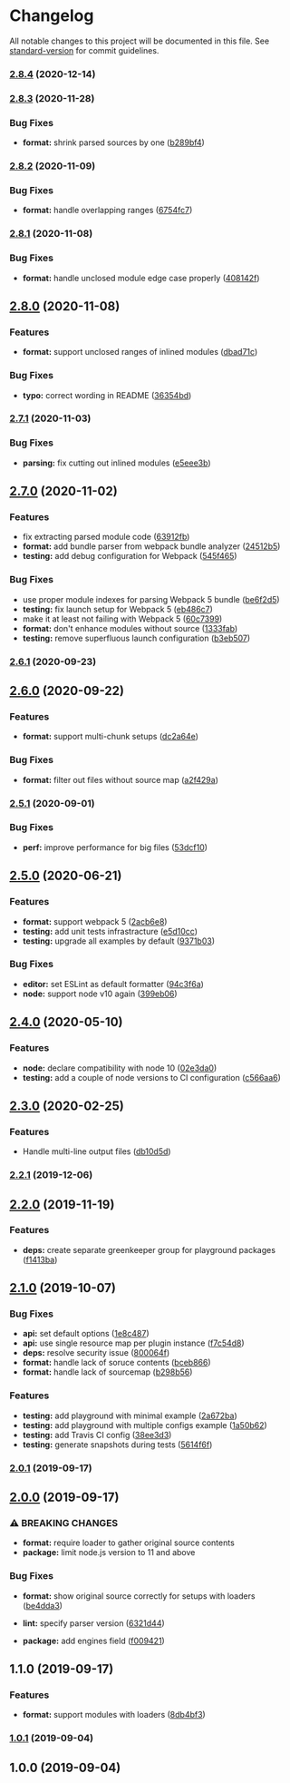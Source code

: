 # Changelog

All notable changes to this project will be documented in this file. See [standard-version](https://github.com/conventional-changelog/standard-version) for commit guidelines.

### [2.8.4](https://github.com/erykpiast/webpack-enhanced-stats-plugin/compare/v2.8.3...v2.8.4) (2020-12-14)

### [2.8.3](https://github.com/erykpiast/webpack-enhanced-stats-plugin/compare/v2.8.2...v2.8.3) (2020-11-28)


### Bug Fixes

* **format:** shrink parsed sources by one ([b289bf4](https://github.com/erykpiast/webpack-enhanced-stats-plugin/commit/b289bf463734ab2838ef6df030ef323f8a017901))

### [2.8.2](https://github.com/erykpiast/webpack-enhanced-stats-plugin/compare/v2.8.1...v2.8.2) (2020-11-09)


### Bug Fixes

* **format:** handle overlapping ranges ([6754fc7](https://github.com/erykpiast/webpack-enhanced-stats-plugin/commit/6754fc791963ad3c6da2b9aa68d156ae84232486))

### [2.8.1](https://github.com/erykpiast/webpack-enhanced-stats-plugin/compare/v2.8.0...v2.8.1) (2020-11-08)


### Bug Fixes

* **format:** handle unclosed module edge case properly ([408142f](https://github.com/erykpiast/webpack-enhanced-stats-plugin/commit/408142fb5222e8649d2ce752d5205171e37f77b1))

## [2.8.0](https://github.com/erykpiast/webpack-enhanced-stats-plugin/compare/v2.7.1...v2.8.0) (2020-11-08)


### Features

* **format:** support unclosed ranges of inlined modules ([dbad71c](https://github.com/erykpiast/webpack-enhanced-stats-plugin/commit/dbad71c13de508cce561ba0b628da39fb4b365e1))


### Bug Fixes

* **typo:** correct wording in README ([36354bd](https://github.com/erykpiast/webpack-enhanced-stats-plugin/commit/36354bd2da6d539ba8220cfffedd71fa8cfe7b65))

### [2.7.1](https://github.com/erykpiast/webpack-enhanced-stats-plugin/compare/v2.7.0...v2.7.1) (2020-11-03)


### Bug Fixes

* **parsing:** fix cutting out inlined modules ([e5eee3b](https://github.com/erykpiast/webpack-enhanced-stats-plugin/commit/e5eee3b3298ae0fe527f537bc7bfee0197f025d7))

## [2.7.0](https://github.com/erykpiast/webpack-enhanced-stats-plugin/compare/v2.6.1...v2.7.0) (2020-11-02)


### Features

* fix extracting parsed module code ([63912fb](https://github.com/erykpiast/webpack-enhanced-stats-plugin/commit/63912fb953bd90cf2374ba6c80df8af226e44ced))
* **format:** add bundle parser from webpack bundle analyzer ([24512b5](https://github.com/erykpiast/webpack-enhanced-stats-plugin/commit/24512b57a21076fa76d94dea687241619b6cdb4a))
* **testing:** add debug configuration for Webpack ([545f465](https://github.com/erykpiast/webpack-enhanced-stats-plugin/commit/545f46534d818cfd59375c2b6a32900f38b59b3f))


### Bug Fixes

* use proper module indexes for parsing Webpack 5 bundle ([be6f2d5](https://github.com/erykpiast/webpack-enhanced-stats-plugin/commit/be6f2d5bb812c5c0fe2d10f8b24b3cf85e5746f8))
* **testing:** fix launch setup for Webpack 5 ([eb486c7](https://github.com/erykpiast/webpack-enhanced-stats-plugin/commit/eb486c7fd9536675c61de5bd4fa1a68fffe6d3a9))
* make it at least not failing with Webpack 5 ([60c7399](https://github.com/erykpiast/webpack-enhanced-stats-plugin/commit/60c7399a4011d8b23b42c471fae3a771ca599407))
* **format:** don't enhance modules without source ([1333fab](https://github.com/erykpiast/webpack-enhanced-stats-plugin/commit/1333fab815c13a5c2f28ba1e2627d29a1e0732d7))
* **testing:** remove superfluous launch configuration ([b3eb507](https://github.com/erykpiast/webpack-enhanced-stats-plugin/commit/b3eb507e7f12a6d780d965b4f8d688939bbe966e))

### [2.6.1](https://github.com/erykpiast/webpack-enhanced-stats-plugin/compare/v2.6.0...v2.6.1) (2020-09-23)

## [2.6.0](https://github.com/erykpiast/webpack-enhanced-stats-plugin/compare/v2.5.1...v2.6.0) (2020-09-22)


### Features

* **format:** support multi-chunk setups ([dc2a64e](https://github.com/erykpiast/webpack-enhanced-stats-plugin/commit/dc2a64ef127458d56e13b2fae754c2a6c7d0f546))


### Bug Fixes

* **format:** filter out files without source map ([a2f429a](https://github.com/erykpiast/webpack-enhanced-stats-plugin/commit/a2f429a2fc9199ec6005930719c42a16c041076c))

### [2.5.1](https://github.com/erykpiast/webpack-enhanced-stats-plugin/compare/v2.5.0...v2.5.1) (2020-09-01)


### Bug Fixes

* **perf:** improve performance for big files ([53dcf10](https://github.com/erykpiast/webpack-enhanced-stats-plugin/commit/53dcf10ba1bd475d59766ae1d27242586cbe4349))

## [2.5.0](https://github.com/erykpiast/webpack-enhanced-stats-plugin/compare/v2.4.0...v2.5.0) (2020-06-21)


### Features

* **format:** support webpack 5 ([2acb6e8](https://github.com/erykpiast/webpack-enhanced-stats-plugin/commit/2acb6e8160312b4f684353d8708a3734569dec4f))
* **testing:** add unit tests infrastracture ([e5d10cc](https://github.com/erykpiast/webpack-enhanced-stats-plugin/commit/e5d10ccb580010e3ae7f5eec416ee952e1c884d5))
* **testing:** upgrade all examples by default ([9371b03](https://github.com/erykpiast/webpack-enhanced-stats-plugin/commit/9371b034c27baee5ddfcecf86d23c5c0d64ea4e2))


### Bug Fixes

* **editor:** set ESLint as default formatter ([94c3f6a](https://github.com/erykpiast/webpack-enhanced-stats-plugin/commit/94c3f6abbf392c357f093fe724b1e155d2701480))
* **node:** support node v10 again ([399eb06](https://github.com/erykpiast/webpack-enhanced-stats-plugin/commit/399eb069a82ae3bfe644e992b1057ce2a8a7445e))

## [2.4.0](https://github.com/erykpiast/webpack-enhanced-stats-plugin/compare/v2.3.0...v2.4.0) (2020-05-10)


### Features

* **node:** declare compatibility with node 10 ([02e3da0](https://github.com/erykpiast/webpack-enhanced-stats-plugin/commit/02e3da076f4ae1ebb07fc85c73575b3613881ee8))
* **testing:** add a couple of node versions to CI configuration ([c566aa6](https://github.com/erykpiast/webpack-enhanced-stats-plugin/commit/c566aa656d3ca07008ebefdf51135b63e8884341))

## [2.3.0](https://github.com/erykpiast/webpack-enhanced-stats-plugin/compare/v2.2.1...v2.3.0) (2020-02-25)


### Features

* Handle multi-line output files ([db10d5d](https://github.com/erykpiast/webpack-enhanced-stats-plugin/commit/db10d5d0934cb395b8db94a8f71643cfd2e89b07))

### [2.2.1](https://github.com/erykpiast/webpack-enhanced-stats-plugin/compare/v2.2.0...v2.2.1) (2019-12-06)

## [2.2.0](https://github.com/erykpiast/webpack-enhanced-stats-plugin/compare/v2.1.0...v2.2.0) (2019-11-19)


### Features

* **deps:** create separate greenkeeper group for playground packages ([f1413ba](https://github.com/erykpiast/webpack-enhanced-stats-plugin/commit/f1413ba))

## [2.1.0](https://github.com/erykpiast/webpack-enhanced-stats-plugin/compare/v2.0.1...v2.1.0) (2019-10-07)


### Bug Fixes

* **api:** set default options ([1e8c487](https://github.com/erykpiast/webpack-enhanced-stats-plugin/commit/1e8c487))
* **api:** use single resource map per plugin instance ([f7c54d8](https://github.com/erykpiast/webpack-enhanced-stats-plugin/commit/f7c54d8))
* **deps:** resolve security issue ([800064f](https://github.com/erykpiast/webpack-enhanced-stats-plugin/commit/800064f))
* **format:** handle lack of soruce contents ([bceb866](https://github.com/erykpiast/webpack-enhanced-stats-plugin/commit/bceb866))
* **format:** handle lack of sourcemap ([b298b56](https://github.com/erykpiast/webpack-enhanced-stats-plugin/commit/b298b56))


### Features

* **testing:** add playground with minimal example ([2a672ba](https://github.com/erykpiast/webpack-enhanced-stats-plugin/commit/2a672ba))
* **testing:** add playground with multiple configs example ([1a50b62](https://github.com/erykpiast/webpack-enhanced-stats-plugin/commit/1a50b62))
* **testing:** add Travis CI config ([38ee3d3](https://github.com/erykpiast/webpack-enhanced-stats-plugin/commit/38ee3d3))
* **testing:** generate snapshots during tests ([5614f6f](https://github.com/erykpiast/webpack-enhanced-stats-plugin/commit/5614f6f))

### [2.0.1](https://github.com/erykpiast/webpack-enhanced-stats-plugin/compare/v2.0.0...v2.0.1) (2019-09-17)

## [2.0.0](https://github.com/erykpiast/webpack-enhanced-stats-plugin/compare/v1.1.0...v2.0.0) (2019-09-17)


### ⚠ BREAKING CHANGES

* **format:** require loader to gather original source contents
* **package:** limit node.js version to 11 and above

### Bug Fixes

* **format:** show original source correctly for setups with loaders ([be4dda3](https://github.com/erykpiast/webpack-enhanced-stats-plugin/commit/be4dda3))
* **lint:** specify parser version ([6321d44](https://github.com/erykpiast/webpack-enhanced-stats-plugin/commit/6321d44))


* **package:** add engines field ([f009421](https://github.com/erykpiast/webpack-enhanced-stats-plugin/commit/f009421))

## 1.1.0 (2019-09-17)


### Features

* **format:** support modules with loaders ([8db4bf3](https://github.com/erykpiast/webpack-enhanced-stats-plugin/commit/8db4bf3))

### [1.0.1](https://github.com/erykpiast/webpack-enhanced-stats-plugin/compare/v1.0.0...v1.0.1) (2019-09-04)

## 1.0.0 (2019-09-04)
